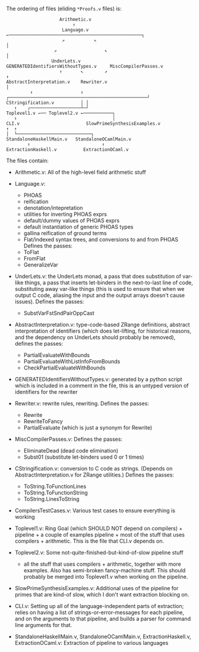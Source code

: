 The ordering of files (eliding `*Proofs.v` files) is:

```
                    Arithmetic.v
                         ↑
                     Language.v ←──────────────────────────────────────────────────┐
                     ↗           ↖                                                 │
                  ↗                  ↖                                             │
                 UnderLets.v          GENERATEDIdentifiersWithoutTypes.v     MiscCompilerPasses.v
                    ↑       ↖        ↗                                             ↑
AbstractInterpretation.v    Rewriter.v                                             │
         ↑                  ↑ ┌────────────────────────────────────────────────────┘
CStringification.v          │ │
   ↑    ┌───────────────────┴─┘
Toplevel1.v ←── Toplevel2.v ←───────────┐
   ↑                                    │
CLI.v                         SlowPrimeSynthesisExamples.v
↑  ↑
│  └────────────────────────────┐
StandaloneHaskellMain.v   StandaloneOCamlMain.v
        ↑                           ↑
ExtractionHaskell.v          ExtractionOCaml.v
```

The files contain:

- Arithmetic.v: All of the high-level field arithmetic stuff

- Language.v:
  + PHOAS
  + reification
  + denotation/intepretation
  + utilities for inverting PHOAS exprs
  + default/dummy values of PHOAS exprs
  + default instantiation of generic PHOAS types
  + gallina reification of ground terms
  + Flat/indexed syntax trees, and conversions to and from PHOAS
  Defines the passes:
  + ToFlat
  + FromFlat
  + GeneralizeVar

- UnderLets.v: the UnderLets monad, a pass that does substitution of var-like
  things, a pass that inserts let-binders in the next-to-last line of code,
  substituting away var-like things (this is used to ensure that when we output
  C code, aliasing the input and the output arrays doesn't cause issues).
  Defines the passes:
  + SubstVarFstSndPairOppCast

- AbstractInterpretation.v: type-code-based ZRange definitions, abstract
  interpretation of identifiers (which does let-lifting, for historical reasons,
  and the dependency on UnderLets should probably be removed), defines the
  passes:
  + PartialEvaluateWithBounds
  + PartialEvaluateWithListInfoFromBounds
  + CheckPartialEvaluateWithBounds

- GENERATEDIdentifiersWithoutTypes.v: generated by a python script which is
  included in a comment in the file, this is an untyped version of identifiers
  for the rewriter

- Rewriter.v: rewrite rules, rewriting.  Defines the passes:
  + Rewrite
  + RewriteToFancy
  + PartialEvaluate (which is just a synonym for Rewrite)

- MiscCompilerPasses.v: Defines the passes:
  + EliminateDead (dead code elimination)
  + Subst01 (substitute let-binders used 0 or 1 times)

- CStringification.v: conversion to C code as strings.  (Depends on
  AbstractInterpretation.v for ZRange utilities.)  Defines the passes:
  + ToString.ToFunctionLines
  + ToString.ToFunctionString
  + ToString.LinesToString

- CompilersTestCases.v: Various test cases to ensure everything is working

- Toplevel1.v: Ring Goal (which SHOULD NOT depend on compilers) + pipeline + a couple of examples
  pipeline + most of the stuff that uses compilers + arithmetic.  This is the file that CLI.v depends on.

- Toplevel2.v: Some not-quite-finished-but-kind-of-slow pipeline stuff
  + all the stuff that uses compilers + arithmetic, together with more
  examples.  Also has semi-broken fancy-machine stuff.  This should
  probably be merged into Toplevel1.v when working on the pipeline.

- SlowPrimeSynthesisExamples.v: Additional uses of the pipeline for
  primes that are kind-of slow, which I don't want extraction blocking
  on.

- CLI.v: Setting up all of the language-independent parts of extraction; relies
  on having a list of strings-or-error-messages for each pipeline, and on the
  arguments to that pipeline, and builds a parser for command line arguments for
  that.

- StandaloneHaskellMain.v, StandaloneOCamlMain.v, ExtractionHaskell.v,
  ExtractionOCaml.v: Extraction of pipeline to various languages
